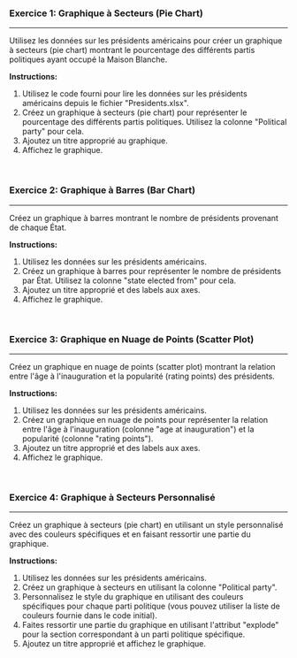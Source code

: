 ### Exercice 1: Graphique à Secteurs (Pie Chart)

---

Utilisez les données sur les présidents américains pour créer un graphique à secteurs (pie chart) montrant le pourcentage des différents partis politiques ayant occupé la Maison Blanche.

**Instructions:**
1. Utilisez le code fourni pour lire les données sur les présidents américains depuis le fichier "Presidents.xlsx".
2. Créez un graphique à secteurs (pie chart) pour représenter le pourcentage des différents partis politiques. Utilisez la colonne "Political party" pour cela.
3. Ajoutez un titre approprié au graphique.
4. Affichez le graphique.

<br>

### Exercice 2: Graphique à Barres (Bar Chart)

---

Créez un graphique à barres montrant le nombre de présidents provenant de chaque État.

**Instructions:**
1. Utilisez les données sur les présidents américains.
2. Créez un graphique à barres pour représenter le nombre de présidents par État. Utilisez la colonne "state elected from" pour cela.
3. Ajoutez un titre approprié et des labels aux axes.
4. Affichez le graphique.

<br>

### Exercice 3: Graphique en Nuage de Points (Scatter Plot)

---

Créez un graphique en nuage de points (scatter plot) montrant la relation entre l'âge à l'inauguration et la popularité (rating points) des présidents.

**Instructions:**
1. Utilisez les données sur les présidents américains.
2. Créez un graphique en nuage de points pour représenter la relation entre l'âge à l'inauguration (colonne "age at inauguration") et la popularité (colonne "rating points").
3. Ajoutez un titre approprié et des labels aux axes.
4. Affichez le graphique.

<br>

### Exercice 4: Graphique à Secteurs Personnalisé

---

Créez un graphique à secteurs (pie chart) en utilisant un style personnalisé avec des couleurs spécifiques et en faisant ressortir une partie du graphique.

**Instructions:**
1. Utilisez les données sur les présidents américains.
2. Créez un graphique à secteurs en utilisant la colonne "Political party".
3. Personnalisez le style du graphique en utilisant des couleurs spécifiques pour chaque parti politique (vous pouvez utiliser la liste de couleurs fournie dans le code initial).
4. Faites ressortir une partie du graphique en utilisant l'attribut "explode" pour la section correspondant à un parti politique spécifique.
5. Ajoutez un titre approprié et affichez le graphique.